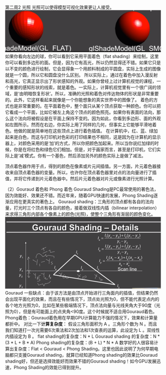 第二周2 光照
光照可以使得模型可视化效果更让人接受。
![](/Computer_Graphics/images/31.png)
如果你看向左边的球，你可以看到它采用平面着色（flat shading）来绘制，这里你可以看到多边形的面。但是，因为它有高光，所以仍然显得还不错。如果它只是以不变的颜色进行绘制，它会显得象一个用颜料制成的平圆盘，实际上生成的图像就是一个圆，所以它和圆盘没什么区别。
所以实际上，通过在着色中加入漫反射和高光，它真正显示出了形状感知的外观。如果你曾经上过计算机视觉的课程，一个重要的感知形状的线索，就是着色。一实际上，计算机视觉里有一个很广阔的领域，是‘由明暗恢复形状’。所以，准确的光照和着色对传达物体的形状是非常重要的。此外，它这样看起来就像是一个你能想象的真实世界中的图像了。
着色的方式也是非常重要的。在平面着色中，整个面只从某个顶点获取一种颜色。你可以把它看成一个平面，比如它被左上角这个顶点的颜色照亮。如果你有表面的法向，那么这个法向将被假设是在平面上保持不变的。因为如此，你看到多边形、面的外观如左图所示。然而在右边，你实际上用了同样的几何，但事实上它能够平滑地着色。他做的就是简单地在这些顶点上进行着色插值。
在计算机中，红、蓝、绿加起来是白色，而这与打印机对色彩的打印结果也不相同，这是因为在计算机的显示器上，对颜色采用的是‘加’的方式，所以你把颜色加起来。所以当你说红加绿的时候，你是在将红色和绿色它们相加。但是，对于画家而言，甚至是打印机，它们实际上是‘减’模式。你有一个基色，然后添加另外的颜色实际上是做了减法。

顶点着色器作用于点，得到的颜色在像素或片元间插值。另一方面，片元着色器接收来自顶点着色器的变量。所以，也许你在顶点着色器里对点的法向量进行了插值，并将它传递到片元着色器中。然后片元着色器对片元或像素进行光照计算。

（2）Gouraud 着色和 Phong 着色
Gouraud Shading是PC最常使用的著色法，因为效能好、效果还不错。而近年来，随着GPU快速的发展，Phong Shading逐渐应用在更真实的著色上。
Gouraud shading：三角形的顶点都有各自的法向量，打光时三个顶点有各自的颜色，接着做双线性内插（bilinear interpolation）来求得三角形内部各个像素上的颜色(光照)，使整个三角形有渐层的颜色变化。
![](/Computer_Graphics/images/32.png)
Gouraud 一些缺点：由于该方法是由顶点开始进行三角面内的插值，但结果仍然会出现平面化的效果，而且在有些情况下，顶点处光照为0，但不能代表定点内的各个地方光照为0，比如在某些极端情况下，顶点法向量与光线夹角大于90度（光照为0），但是有可能面上的点夹角<90度。这个时候就不适合用Gouraud着色。
Phong着色：Gouraud着色用在早期GPU计算能力不强的情况下，效果和计算量都折中。
对比一下**计算复杂度**：
假设三角形面积为 A 。三角形个数为 N 。而且我们知道打一次光需要6次乘法和2次加法和1次查表的运算，此设定为 L 。双线性内插设定为 B 。
flat shading的复杂度：N * L
Gouraud shading 的复杂度：N * (3 * L + B * A)
Phong shading的复杂度：(B + L) * N * A
数学好的人很容易计算出复杂度：Flat < Gouraud < Phong Shading。这里也因此说明了为何早期电脑都只支援Gouraud shading，就算已经知道Phong shading的效果比Gouraud shading好，但还是选择效能好而效果不错的Gouraud shading！如今GPU发展迅速，Phong Shading的效能已得到提升。